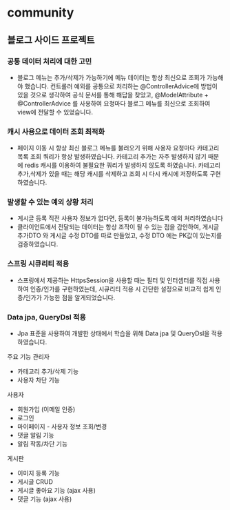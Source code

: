 # community
## 블로그 사이드 프로젝트

### 공통 데이터 처리에 대한 고민
- 블로그 메뉴는 추가/삭제가 가능하기에 메뉴 데이터는 항상 최신으로 조회가 가능해야 했습니다.
  컨트롤러 예외를 공통으로 처리하는 @ControllerAdvice에 방법이 있을 것으로 생각하여
  공식 문서를 통해 해답을 찾았고, @ModelAttribute + @ControllerAdvice 를 사용하여 요청마다 블로그 메뉴를 최신으로 조회하여 view에 전달할 수 있었습니다.


### 캐시 사용으로 데이터 조회 최적화
-  페이지 이동 시 항상 최신 블로그 메뉴를 불러오기 위해 사용자 요청마다 카테고리 목록 조회 쿼리가 항상 발생하였습니다.
   카테고리 추가는 자주 발생하지 않기 때문에 redis 캐시를 이용하여 불필요한 쿼리가 발생하지 않도록 하였습니다.
   카테고리 추가,삭제가 있을 때는 해당 캐시를 삭제하고 조회 시 다시 캐시에 저장하도록 구현하였습니다.


### 발생할 수 있는 예외 상황 처리
- 게시글 등록 직전 사용자 정보가 없다면, 등록이 불가능하도록 예외 처리하였습니다
- 클라이언트에서 전달되는 데이터는 항상 조작이 될 수 있는 점을 감안하여,
  게시글 추가DTO 와 게시글 수정 DTO를 따로 만들었고, 수정 DTO 에는 PK값이 있는지를 검증하였습니다. 


### 스프링 시큐리티 적용
- 스프링에서 제공하는 HttpsSession을 사용할 때는 필터 및 인터셉터를 직접 사용하여 인증/인가를 구현하였는데,
   시큐리티 적용 시 간단한 설정으로 비교적 쉽게 인증/인가가 가능한 점을 알게되었습니다.


### Data jpa, QueryDsl 적용
- Jpa 표준을 사용하여 개발한 상태에서 학습을 위해 Data jpa 및 QueryDsl을 적용하였습니다.




주요 기능
관리자
- 카테고리 추가/삭제 기능
- 사용자 차단 기능

사용자
- 회원가입 (이메일 인증)
- 로그인
- 마이페이지 - 사용자 정보 조회/변경
- 댓글 알림 기능
-  알림 작동/차단 기능 

게시판
- 이미지 등록 기능
- 게시글 CRUD
- 게시글 좋아요 기능 (ajax 사용)
- 댓글 기능 (ajax 사용)
